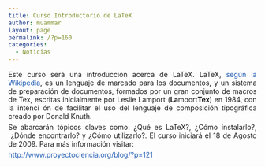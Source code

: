 ```yaml
---
title: Curso Introductorio de LaTeX
author: muammar
layout: page
permalink: /?p=160
categories:
  - Noticias
---
```

<p style="margin-top: 0px; margin-bottom: 5px;" align="justify">
  Este curso será una introducción acerca de LaTeX. LaTeX, <a style="text-decoration: none; font-weight: normal; color: #1b57b1;" href="http://es.wikipedia.org/wiki/LaTeX">según la Wikipedia</a>, es un lenguaje de marcado para los documentos, y un sistema de preparación de documentos, formados por un gran conjunto de macros de Tex, escritas inicialmente por Leslie Lamport (<strong>La</strong>mport<strong>Tex</strong>) en 1984, con la intenci ón de facilitar el uso del lenguaje de composición tipográfica creado por Donald Knuth.
</p>

<p style="margin-top: 0px; margin-bottom: 5px;" align="justify">
  <p style="margin-top: 0px; margin-bottom: 5px;" align="justify">
    <span style="background-color: #ffffff;">Se abarcarán tópicos claves como: ¿Qué es LaTeX?, ¿Cómo instalarlo?,  ¿Dónde encontrarlo? y ¿Cómo utilizarlo?. El curso iniciará el 18 de Agosto de 2009. Para más información visitar:</span>
  </p>
  
  <p style="margin-top: 0px; margin-bottom: 5px;" align="justify">
    <p style="margin-top: 0px; margin-bottom: 5px;" align="justify">
      <span style="background-color: #ffffff;"><a style="text-decoration: none; font-weight: normal; color: #1b57b1;" href="http://proyectociencia.org/blog/?p=121">http://www.proyectociencia.org/blog/?p=121</a></span>
    </p>
